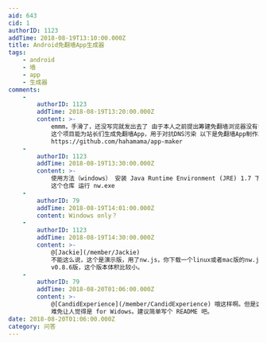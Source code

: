 ```yaml
---
aid: 643
cid: 1
authorID: 1123
addTime: 2018-08-19T13:10:00.000Z
title: Android免翻墙App生成器
tags:
    - android
    - 墙
    - app
    - 生成器
comments:
    -
        authorID: 1123
        addTime: 2018-08-19T13:20:00.000Z
        content: >-
            emmm，手滑了，还没写完就发出去了 由于本人之前提出筹建免翻墙浏览器没有多少人感兴趣，所以本人打算放弃原先的想法，转而尝试这个项目
            这个项目能为站长们生成免翻墙App，用于对抗DNS污染 以下是免翻墙App制作工具的演示版
            https://github.com/hahamama/app-maker
    -
        authorID: 1123
        addTime: 2018-08-19T13:30:00.000Z
        content: >-
            使用方法（windows） 安装 Java Runtime Environment (JRE) 1.7 下载或 git clone
            这个仓库 运行 nw.exe
    -
        authorID: 79
        addTime: 2018-08-19T14:01:00.000Z
        content: Windows only？
    -
        authorID: 1123
        addTime: 2018-08-19T14:30:00.000Z
        content: >-
            @[Jackie](/member/Jackie)
            不能这么说，这个是演示版，用了nw.js，你下载一个linux或者mac版的nw.js就可以实现跨平台了。以后会改为在线版。顺便说一下为什么没用electron，因为electron太重了，这只是演示版，所以选用了早期的nw.js
            v0.8.6版，这个版本体积比较小。
    -
        authorID: 79
        addTime: 2018-08-20T01:06:00.000Z
        content: >-
            @[CandidExperience](/member/CandidExperience) 哦这样啊。但是这一打开全是 xxx.exe
            难免让人觉得是 for Widows。建议简单写个 README 吧。
date: 2018-08-20T01:06:00.000Z
category: 问答
---
```



